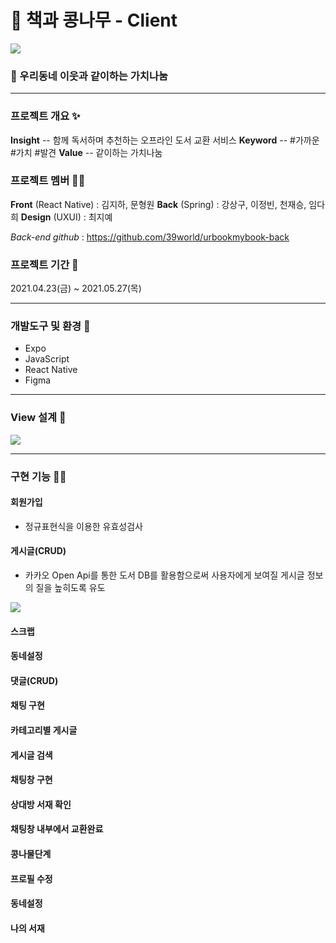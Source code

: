 # 🌱 책과 콩나무 - Client 

![](https://images.velog.io/images/dhmgmhw/post/35edf321-d9e2-44a6-8895-bf7699be3c8f/image.png)
### 🌟 우리동네 이웃과 같이하는 가치나눔

---

### 프로젝트 개요 ✨

**Insight** -- 함께 독서하며 추천하는 오프라인 도서 교환 서비스
**Keyword** -- #가까운 #가치 #발견
**Value** -- 같이하는 가치나눔

### 프로젝트 멤버 👩‍💻

**Front** (React Native) :  김지하, 문형원
**Back** (Spring) : 강상구, 이정빈, 천재승, 임다희
**Design** (UXUI) : 최지예

_Back-end github_ : https://github.com/39world/urbookmybook-back

### 프로젝트 기간 📅

2021.04.23(금) ~ 2021.05.27(목)

---

### 개발도구 및 환경 🔧

- Expo
- JavaScript
- React Native
- Figma
---
### View 설계 🚧
![](https://images.velog.io/images/dhmgmhw/post/8095fd4b-cb7e-43ff-822d-f583d213ce71/image.png)

---

### 구현 기능 🙆‍♂️

#### 회원가입
- 정규표현식을 이용한 유효성검사

#### 게시글(CRUD)
- 카카오 Open Api를 통한 도서 DB를 활용함으로써 
사용자에게 보여질 게시글 정보의 질을 높히도록 유도  

![](https://images.velog.io/images/dhmgmhw/post/eb8a9e4a-d2e3-4e0e-b66b-e0db3a468ddb/image.png)
#### 스크랩
#### 동네설정
#### 댓글(CRUD)
#### 채팅 구현
#### 카테고리별 게시글
#### 게시글 검색
#### 채팅창 구현
#### 상대방 서재 확인
#### 채팅창 내부에서 교환완료
#### 콩나물단계
#### 프로필 수정
#### 동네설정
#### 나의 서재
